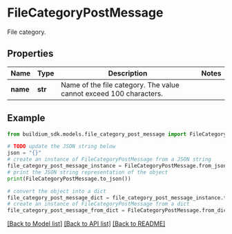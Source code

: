 # FileCategoryPostMessage

File category.

## Properties

Name | Type | Description | Notes
------------ | ------------- | ------------- | -------------
**name** | **str** | Name of the file category. The value cannot exceed 100 characters. | 

## Example

```python
from buildium_sdk.models.file_category_post_message import FileCategoryPostMessage

# TODO update the JSON string below
json = "{}"
# create an instance of FileCategoryPostMessage from a JSON string
file_category_post_message_instance = FileCategoryPostMessage.from_json(json)
# print the JSON string representation of the object
print(FileCategoryPostMessage.to_json())

# convert the object into a dict
file_category_post_message_dict = file_category_post_message_instance.to_dict()
# create an instance of FileCategoryPostMessage from a dict
file_category_post_message_from_dict = FileCategoryPostMessage.from_dict(file_category_post_message_dict)
```
[[Back to Model list]](../README.md#documentation-for-models) [[Back to API list]](../README.md#documentation-for-api-endpoints) [[Back to README]](../README.md)


